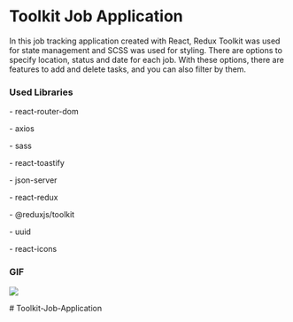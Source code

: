 <h1>Toolkit Job Application</h1>

<p>In this job tracking application created with React, Redux Toolkit was used for state management and SCSS was used for styling. There are options to specify location, status and date for each job. With these options, there are features to add and delete tasks, and you can also filter by them.</p>

<h3>Used Libraries</h3>

<p>- react-router-dom</p>
<p>- axios</p>
<p>- sass</p>
<p>- react-toastify</p>
<p>- json-server</p>
<p>- react-redux</p>
<p>- @reduxjs/toolkit</p>
<p>- uuid</p>
<p>- react-icons</p>

<h3>GIF</h3>

<img src="/public/Vite + React — Mozilla Firefox 2024-04-25 14-36-30.gif"/>

#   T o o l k i t - J o b - A p p l i c a t i o n  
 